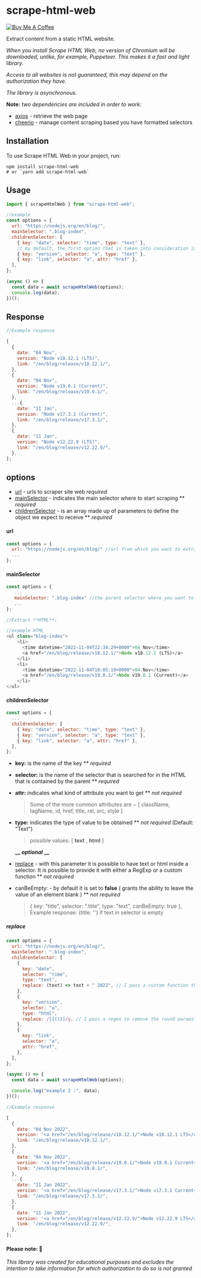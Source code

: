 # scrape-html-web

<a href="https://www.buymeacoffee.com/simoneGatt" target="_blank"><img src="https://www.buymeacoffee.com/assets/img/custom_images/yellow_img.png" alt="Buy Me A Coffee"></a>

Extract content from a static HTML website.

_When you install Scrape HTML Web, no version of Chromium will be downloaded, unlike, for example, Puppeteer.
This makes it a fast and light library._

_Access to all websites is not guaranteed, this may depend on the authorization they have._

_The library is asynchronous._

**Note:**
_two dependencies are included in order to work:_

- [axios](https://www.npmjs.com/package/cheerio) - retrieve the web page
- [cheerio](https://www.npmjs.com/package/axios) - manage content scraping based you have formatted selectors

## Installation

To use Scrape HTML Web in your project, run:

```
npm install scrape-html-web
# or `yarn add scrape-html-web`
```

## Usage

```javascript
import { scrapeHtmlWeb } from "scrape-html-web";

//example
const options = {
  url: "https://nodejs.org/en/blog/",
  mainSelector: ".blog-index",
  childrenSelector: [
    { key: "date", selector: "time", type: "text" },
    // by default, the first option that is taken into consideration is att
    { key: "version", selector: "a", type: "text" },
    { key: "link", selector: "a", attr: "href" },
  ],
};

(async () => {
  const data = await scrapeHtmlWeb(options);
  console.log(data);
})();
```

## Response

```javascript
//Example response

[
  {
    date: "04 Nov",
    version: "Node v18.12.1 (LTS)",
    link: "/en/blog/release/v18.12.1/",
  },
  {
    date: "04 Nov",
    version: "Node v19.0.1 (Current)",
    link: "/en/blog/release/v19.0.1/",
  },
  ...{
    date: "11 Jan",
    version: "Node v17.3.1 (Current)",
    link: "/en/blog/release/v17.3.1/",
  },
  {
    date: "11 Jan",
    version: "Node v12.22.9 (LTS)",
    link: "/en/blog/release/v12.22.9/",
  },
];
```

## options

- [url](#url) - urls to scraper site web _required_
- [mainSelector](#mainselector) - indicates the main selector where to start scraping \*\* _required_
- [childrenSelector](#childrenselector) - is an array made up of parameters to define the object we expect to receive \*\* _required_

#### url

```javascript
const options = {
  url: "https://nodejs.org/en/blog/" //url from which you want to extrapolate the data,
  ...
};
```

#### mainSelector

```javascript
const options = {
   ...
   mainSelector: ".blog-index" //the parent selector where you want to start from,
   ...
};

//Extract **HTML**:

//example HTML
<ul class="blog-index">
    <li>
      <time datetime="2022-11-04T22:34:29+0000">04 Nov</time>
      <a href="/en/blog/release/v18.12.1/">Node v18.12.1 (LTS)</a>
    </li>
    <li>
      <time datetime="2022-11-04T18:05:19+0000">04 Nov</time>
      <a href="/en/blog/release/v19.0.1/">Node v19.0.1 (Current)</a>
    </li>
</ul>
```

#### childrenSelector

```javascript
const options = {
  ...
  childrenSelector: [
    { key: "date", selector: "time", type: "text" },
    { key: "version", selector: "a", type: "text" },
    { key: "link", selector: "a", attr: "href" },
  ],
};
```

- **key:** is the name of the key \*\* _required_
- **selector:** is the name of the selector that is searched for in the HTML that is contained by the parent \*\* _required_
- **attr:** indicates what kind of attribute you want to get \*\* _not required_
  > Some of the more common attributes are − [ className, tagName, id, href, title, rel, src, style ]
- **type:** indicates the type of value to be obtained \*\* _not required_ (Default: "Text")

  > possible values: [ **text** , **html** ]

  ********\_\_******** **_optional_** ********\_\_********

- [replace](#replace) - with this parameter it is possible to have text or html inside a selector.
  It is possible to provide it with either a RegExp or a custom function \*\* _not required_

- canBeEmpty: - by default it is set to **false** ( grants the ability to leave the value of an element blank ) \*\* _not required_
  > { key: "title", selector: ".title", type: "text", canBeEmpty: true }, Example response: {title: ''} if text in selector is empty

##### replace

```javascript
const options = {
  url: "https://nodejs.org/en/blog/",
  mainSelector: ".blog-index",
  childrenSelector: [
    {
      key: "date",
      selector: "time",
      type: "text",
      replace: (text) => text + " 2022", // I pass a custom function that adds the "2022" test to the date I get from the selector
    },
    {
      key: "version",
      selector: "a",
      type: "html",
      replace: /[{()}]/g, // I pass a regex to remove the round paraesthesia within the html
    },
    {
      key: "link",
      selector: "a",
      attr: "href",
    },
  ],
};

(async () => {
  const data = await scrapeHtmlWeb(options);

  console.log("example 2 :", data);
})();
```

```javascript
//Example response

[
  {
    date: "04 Nov 2022",
    version: '<a href="/en/blog/release/v18.12.1/">Node v18.12.1 LTS</a>',
    link: "/en/blog/release/v18.12.1/",
  },
  {
    date: "04 Nov 2022",
    version: '<a href="/en/blog/release/v19.0.1/">Node v19.0.1 Current</a>',
    link: "/en/blog/release/v19.0.1/",
  },
  ...{
    date: "11 Jan 2022",
    version: '<a href="/en/blog/release/v17.3.1/">Node v17.3.1 Current</a>',
    link: "/en/blog/release/v17.3.1/",
  },
  {
    date: "11 Jan 2022",
    version: '<a href="/en/blog/release/v12.22.9/">Node v12.22.9 LTS</a>',
    link: "/en/blog/release/v12.22.9/",
  },
];
```

#### Please note: 🙏

_This library was created for educational purposes and excludes the intention to take information for which authorization to do so is not granted_
